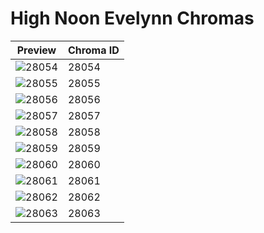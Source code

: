 # High Noon Evelynn Chromas

| Preview | Chroma ID |
|---------|-----------|
| ![28054](https://raw.communitydragon.org/latest/plugins/rcp-be-lol-game-data/global/default/v1/champion-chroma-images/28/28054.png) | 28054 |
| ![28055](https://raw.communitydragon.org/latest/plugins/rcp-be-lol-game-data/global/default/v1/champion-chroma-images/28/28055.png) | 28055 |
| ![28056](https://raw.communitydragon.org/latest/plugins/rcp-be-lol-game-data/global/default/v1/champion-chroma-images/28/28056.png) | 28056 |
| ![28057](https://raw.communitydragon.org/latest/plugins/rcp-be-lol-game-data/global/default/v1/champion-chroma-images/28/28057.png) | 28057 |
| ![28058](https://raw.communitydragon.org/latest/plugins/rcp-be-lol-game-data/global/default/v1/champion-chroma-images/28/28058.png) | 28058 |
| ![28059](https://raw.communitydragon.org/latest/plugins/rcp-be-lol-game-data/global/default/v1/champion-chroma-images/28/28059.png) | 28059 |
| ![28060](https://raw.communitydragon.org/latest/plugins/rcp-be-lol-game-data/global/default/v1/champion-chroma-images/28/28060.png) | 28060 |
| ![28061](https://raw.communitydragon.org/latest/plugins/rcp-be-lol-game-data/global/default/v1/champion-chroma-images/28/28061.png) | 28061 |
| ![28062](https://raw.communitydragon.org/latest/plugins/rcp-be-lol-game-data/global/default/v1/champion-chroma-images/28/28062.png) | 28062 |
| ![28063](https://raw.communitydragon.org/latest/plugins/rcp-be-lol-game-data/global/default/v1/champion-chroma-images/28/28063.png) | 28063 |